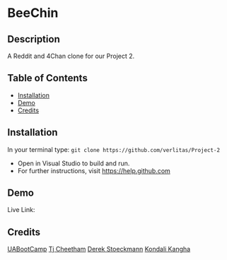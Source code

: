 # BeeChin

## Description
A Reddit and 4Chan clone for our Project 2. 

## Table of Contents
* [Installation](#installation)
* [Demo](#demo)
* [Credits](#credits)

## Installation
In your terminal type: 
```git clone https://github.com/verlitas/Project-2```
* Open in Visual Studio to build and run.
* For further instructions, visit https://help.github.com

## Demo
Live Link: 

## Credits
[UABootCamp](https://bootcamp.ce.arizona.edu/coding/)
[Tj Cheetham](https://github.com/Tjcheetham)
[Derek Stoeckmann](https://github.com/derekstoeckmann)
[Kondali Kangha](https://github.com/kdavid00)
